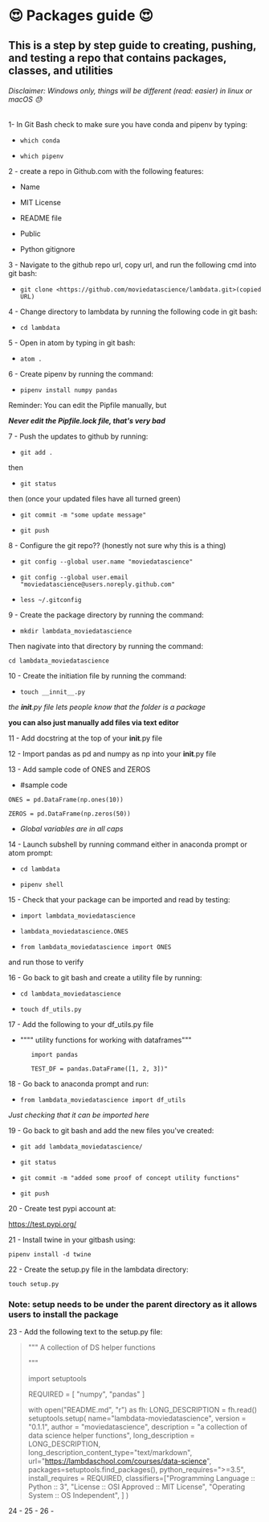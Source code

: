 # :heart_eyes:	 Packages guide :heart_eyes:

## This is a step by step guide to creating, pushing, and testing a repo that contains packages, classes, and utilities

###### Disclaimer: Windows only, things will be different (read: easier) in linux or macOS :sweat:


1- In Git Bash check to make sure you have conda and pipenv by typing:

- `which conda`

- `which pipenv`

2 - create a repo in Github.com with the following features:
  * Name

  * MIT License

  * README file

  * Public

  * Python gitignore

3 - Navigate to the github repo url, copy url, and run the following cmd into git bash:

 - `git clone <https://github.com/moviedatascience/lambdata.git>(copied URL)`

4 - Change directory to lambdata by running the following code in git bash:

- `cd lambdata`

5 - Open in atom by typing in git bash:

- `atom .`

6 - Create pipenv by running the command:

- `pipenv install numpy pandas`

Reminder: You can edit the Pipfile manually, but

***Never edit the Pipfile.lock file, that's very bad***

7 - Push the updates to github by running:

- `git add .`

then

- `git status`

then (once your updated files have all turned green)

- `git commit -m "some update message"`

- `git push`

8 - Configure the git repo?? (honestly not sure why this is a thing)

- `git config --global user.name "moviedatascience"`

- `git config --global user.email "moviedatascience@users.noreply.github.com"`

- `less ~/.gitconfig`

9 - Create the package directory by running the command:

- `mkdir lambdata_moviedatascience`

Then nagivate into that directory by running the command:

`cd lambdata_moviedatascience`

10 - Create the initiation file by running the command:

- `touch __innit__.py`

*the __init__.py file lets people know that the folder is a package*

**you can also just manually add files via text editor**

11 - Add docstring at the top of your __init__.py file

12 - Import pandas as pd and numpy as np into your __init__.py file

13 - Add sample code of ONES and ZEROS

  -  #sample code

    ONES = pd.DataFrame(np.ones(10))

    ZEROS = pd.DataFrame(np.zeros(50))

  -  *Global variables are in all caps*

14 - Launch subshell by running command either in anaconda prompt or atom prompt:

-  `cd lambdata`

-  `pipenv shell`

15 - Check that your package can be imported and read by testing:

-  `import lambdata_moviedatascience`

-  `lambdata_moviedatascience.ONES`

-  `from lambdata_moviedatascience import ONES`

and run those to verify

16 - Go back to git bash and create a utility file by running:

-  `cd lambdata_moviedatascience`

-  `touch df_utils.py`

17 - Add the following to your df_utils.py file

-  """" utility functions for working with dataframes"""

          import pandas

          TEST_DF = pandas.DataFrame([1, 2, 3])"

18 - Go back to anaconda prompt and run:

-  `from lambdata_moviedatascience import df_utils`

  *Just checking that it can be imported here*

19 - Go back to git bash and add the new files you've created:

-  `git add lambdata_moviedatascience/`

-  `git status`

-  `git commit -m "added some proof of concept utility functions"`

-  `git push`

20 - Create test pypi account at:

<https://test.pypi.org/>

21 - Install twine in your gitbash using:

`pipenv install -d twine`

22 - Create the setup.py file in the lambdata directory:

`touch setup.py`

### Note: setup needs to be under the parent directory as it allows users to install the package

23 - Add the following text to the setup.py file:

> """
> A collection of DS helper functions
>
> """
>
> import setuptools
>
> REQUIRED = [
>     "numpy",
>     "pandas"
> ]
>
> with open("README.md", "r") as fh:
>     LONG_DESCRIPTION = fh.read()
>     setuptools.setup(
>     name="lambdata-moviedatascience",
>     version = "0.1.1",
>     author = "moviedatascience",
>     description = "a collection of data science helper functions",
>     long_description = LONG_DESCRIPTION,
>     long_description_content_type="text/markdown",
>     url="https://lambdaschool.com/courses/data-science",
>     packages=setuptools.find_packages(),
>     python_requires=">=3.5",
>     install_requires = REQUIRED,
>     classifiers=["Programming Language :: Python :: 3",
>     "License :: OSI Approved :: MIT License",
>     "Operating System :: OS Independent",
>     ]
>     )

24 -
25 -
26 -
